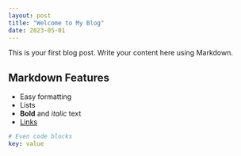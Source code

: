 ```yaml
---
layout: post
title: "Welcome to My Blog"
date: 2023-05-01
---
```


This is your first blog post. Write your content here using Markdown.

## Markdown Features

- Easy formatting
- Lists
- **Bold** and *italic* text
- [Links](https://example.com)

```yaml
# Even code blocks
key: value
